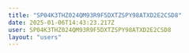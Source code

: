 ```yaml
---
title: "SP04K3THZ024QM93R9F5DXTZSPY98ATXD2E2CSD8"
date: 2025-01-06T14:43:23.217Z
user: SP04K3THZ024QM93R9F5DXTZSPY98ATXD2E2CSD8
layout: "users"
---
```

    